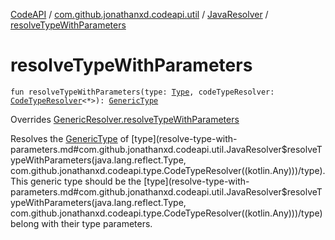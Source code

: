 [CodeAPI](../../index.md) / [com.github.jonathanxd.codeapi.util](../index.md) / [JavaResolver](index.md) / [resolveTypeWithParameters](.)

# resolveTypeWithParameters

`fun resolveTypeWithParameters(type: `[`Type`](http://docs.oracle.com/javase/6/docs/api/java/lang/reflect/Type.html)`, codeTypeResolver: `[`CodeTypeResolver`](../../com.github.jonathanxd.codeapi.type/-code-type-resolver/index.md)`<*>): `[`GenericType`](../../com.github.jonathanxd.codeapi.type/-generic-type/index.md)

Overrides [GenericResolver.resolveTypeWithParameters](../-generic-resolver/resolve-type-with-parameters.md)

Resolves the [GenericType](../../com.github.jonathanxd.codeapi.type/-generic-type/index.md) of [type](resolve-type-with-parameters.md#com.github.jonathanxd.codeapi.util.JavaResolver$resolveTypeWithParameters(java.lang.reflect.Type, com.github.jonathanxd.codeapi.type.CodeTypeResolver((kotlin.Any)))/type). This generic type should be the [type](resolve-type-with-parameters.md#com.github.jonathanxd.codeapi.util.JavaResolver$resolveTypeWithParameters(java.lang.reflect.Type, com.github.jonathanxd.codeapi.type.CodeTypeResolver((kotlin.Any)))/type) belong with their type parameters.


